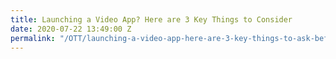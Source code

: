 ```yaml
---
title: Launching a Video App? Here are 3 Key Things to Consider
date: 2020-07-22 13:49:00 Z
permalink: "/OTT/launching-a-video-app-here-are-3-key-things-to-ask-before-you-do"
---
```


